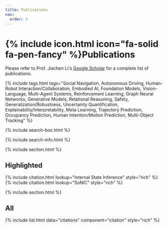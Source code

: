 ```yaml
---
title: Publications
nav:
  order: 3
---
```


# {% include icon.html icon="fa-solid fa-pen-fancy" %}Publications

Please refer to Prof. Jiachen Li's [Google Scholar](https://scholar.google.com/citations?user=1_f79vUAAAAJ&hl) for a complete list of publications.

{% include tags.html tags="Social Navigation, Autonomous Driving, Human-Robot Interaction/Collaboration, Embodied AI, Foundation Models, Vision-Language, Multi-Agent Systems, Reinforcement Learning, Graph Neural Networks, Generative Models, Relational Reasoning, Safety, Generalization/Robustness, Uncertainty Quantification, Explainability/Interpretability, Meta Learning, Trajectory Prediction, Occupancy Prediction, Human Intention/Motion Prediction, Multi-Object Tracking" %}

{% include search-box.html %}

{% include search-info.html %}

{% include section.html %}

## Highlighted

{% include citation.html lookup="Internal State Inference" style="rich" %}
{% include citation.html lookup="SoNIC" style="rich" %}

{% include section.html %}

## All

{% include list.html data="citations" component="citation" style="rich" %}

